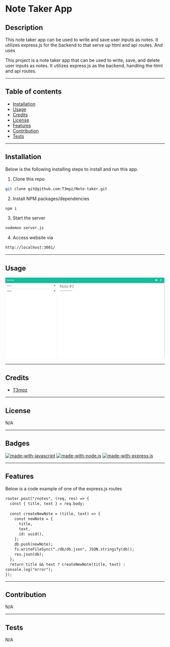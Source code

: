 # Note Taker App

## Description

This note taker app can be used to write and save user inputs as notes. It utilizes express.js for the backend to that serve up html and api routes. And uses

This project is a note taker app that can be used to write, save, and delete user inputs as notes. It utilizes express.js as the backend, handling the html and api routes.

---

## Table of contents

- [Installation](#installation)
- [Usage](#usage)
- [Credits](#credits)
- [License](#license)
- [Features](#features)
- [Contribution](#contribution)
- [Tests](#tests)

---

## Installation

Below is the following installing steps to install and run this app.

1. Clone this repo

```sh
git clone git@github.com:T3mpz/Note-taker.git
```

2. Install NPM packages/dependencies

```sh
npm i
```

3. Start the server

```sh
nodemon server.js
```

4. Access website via

```sh
http://localhost:3001/
```

---

## Usage

![Alt text](./public/assets/images/note-taker-image.png)

---

## Credits

- [T3mpz](https://github.com/T3mpz)

---

## License

N/A

---

## Badges

[![made-with-javascript](https://img.shields.io/badge/Made%20with-JavaScript-1f425f.svg)](https://www.javascript.com)
[![made-with-node.js](https://img.shields.io/badge/Made%20with-Node.js-1f425f.svg)](https://nodejs.org/en/)
[![made-with-express.js](https://img.shields.io/badge/Made%20with-Express.js-1f425f.svg)](http://expressjs.com/)

---

## Features

Below is a code example of one of the express.js routes

```
router.post("/notes", (req, res) => {
  const { title, text } = req.body;

  const createNewNote = (title, text) => {
    const newNote = {
      title,
      text,
      id: uuid(),
    };
    db.push(newNote);
    fs.writeFileSync("./db/db.json", JSON.stringify(db));
    res.json(db);
  };
  return title && text ? createNewNote(title, text) : console.log("error");
});
```

---

## Contribution

N/A

---

## Tests

N/A

